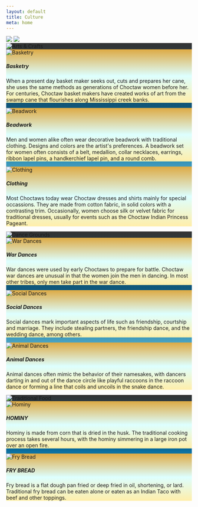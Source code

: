 ```yaml
---
layout: default
title: Culture
meta: home
---
```

<section class="basket-bg">
  <div class="container">
  <img src="/cif-2024/assets/img/culture-banner.webp" class="img-fluid d-none d-md-block img-shadow">
  <img src="/cif-2024/assets/img/culture-banner02.webp" class="img-fluid d-block d-md-none img-shadow">
  <div class="card mb-3 card-blue-border" style="background: linear-gradient(#333,#069,#bff);">
    <img src="/cif-2024/assets/img/svg/arts.svg" class="card-img-top" alt="Arts & Crafts">
    <div class="card-body text-center">
      <div class="row row-cols-1 row-cols-sm-2 row-cols-md-3 g-3">
        <div class="col">
          <div class="card card-gold-border h-100" style="background:linear-gradient(#da4,#dff,#fea);">
            <img src="/cif-2024/assets/img/basket.webp" class="card-img-top" alt="Basketry">
            <div class="card-body text-dark">
              <h5 class="card-title">Basketry</h5>
              <p class="card-text">When a present day basket maker seeks out, cuts and prepares her cane, she uses the same methods as generations of Choctaw women before her. For centuries, Choctaw basket makers have created works of art from the swamp cane that flourishes along Mississippi creek banks.</p>
            </div>
          </div>
        </div>
        <div class="col">
          <div class="card card-gold-border h-100" style="background:linear-gradient(#da4,#dff,#fea);">
            <img src="/cif-2024/assets/img/beadwork.webp" class="card-img-top" alt="Beadwork">
            <div class="card-body text-dark">
              <h5 class="card-title">Beadwork</h5>
              <p class="card-text">Men and women alike often wear decorative beadwork with traditional clothing. Designs and colors are the artist's preferences. A beadwork set for women often consists of a belt, medallion, collar necklaces, earrings, ribbon lapel pins, a handkerchief lapel pin, and a round comb.</p>
            </div>
          </div>
        </div>
        <div class="col">
          <div class="card card-gold-border h-100" style="background:linear-gradient(#da4,#dff,#fea);">
            <img src="/cif-2024/assets/img/clothing.webp" class="card-img-top" alt="Clothing">
            <div class="card-body text-dark">
              <h5 class="card-title">Clothing</h5>
              <p class="card-text">Most Choctaws today wear Choctaw dresses and shirts mainly for special occassions. They are made from cotton fabric, in solid colors with a contrasting trim. Occasionally, women choose silk or velvet fabric for traditional dresses, usually for events such as the Choctaw Indian Princess Pageant.</p>
            </div>
          </div>
        </div>
      </div>
    </div>
  </div><!-- End of Arts & Crafts -->
  <div class="card mb-3 card-blue-border" style="background: linear-gradient(#333,#069,#bff);">
    <img src="/cif-2024/assets/img/svg/dancegrounds.svg" class="card-img-top" alt="Dance Grounds">
    <div class="card-body text-center">
      <div class="row row-cols-1 row-cols-sm-2 row-cols-md-3 g-3">
        <div class="col">
          <div class="card card-gold-border h-100" style="background:linear-gradient(#da4,#dff,#fea);">
            <img src="/cif-2024/assets/img/war.webp" class="card-img-top" alt="War Dances">
            <div class="card-body text-dark">
              <h5 class="card-title">War Dances</h5>
              <p class="card-text">War dances were used by early Choctaws to prepare for battle. Choctaw war dances are unusual in that the women join the men in dancing. In most other tribes, only men take part in the war dance.</p>
            </div>
          </div>
        </div>
        <div class="col">
          <div class="card card-gold-border h-100" style="background:linear-gradient(#da4,#dff,#fea);">
            <img src="/cif-2024/assets/img/social.webp" class="card-img-top" alt="Social Dances">
            <div class="card-body text-dark">
              <h5 class="card-title">Social Dances</h5>
              <p class="card-text">Social dances mark important aspects of life such as friendship, courtship and marriage. They include stealing partners, the friendship dance, and the wedding dance, among others.</p>
            </div>
          </div>
        </div>
        <div class="col">
          <div class="card card-gold-border h-100" style="background:linear-gradient(#da4,#dff,#fea);">
            <img src="/cif-2024/assets/img/animal.webp" class="card-img-top" alt="Animal Dances">
            <div class="card-body text-dark">
              <h5 class="card-title">Animal Dances</h5>
              <p class="card-text">Animal dances often mimic the behavior of their namesakes, with dancers darting in and out of the dance circle like playful raccoons in the raccoon dance or forming a line that coils and uncoils in the snake dance.</p>
            </div>
          </div>
        </div>
      </div>
    </div>
  </div> <!-- End of Dance Grounds -->
  <div class="card mb-3 card-blue-border" style="background: linear-gradient(#333,#069,#bff);">
    <img src="/cif-2024/assets/img/svg/food.svg" class="card-img-top" alt="Traditional Food">
    <div class="card-body text-center">
      <div class="row row-cols-1 row-cols-md-2 g-3">
        <div class="col">
          <div class="card card-gold-border h-100" style="background:linear-gradient(#da4,#dff,#fea);">
            <img src="/cif-2024/assets/img/hominy.webp" class="card-img-top" alt="Hominy">
            <div class="card-body text-dark">
              <h5 class="card-title">HOMINY</h5>
              <p class="card-text">Hominy is made from corn that is dried in the husk. The traditional cooking process takes several hours, with the hominy simmering in a large iron pot over an open fire.</p>
            </div>
          </div>
        </div>
        <div class="col">
          <div class="card card-gold-border h-100" style="background:linear-gradient(#da4,#dff,#fea);">
            <img src="/cif-2024/assets/img/frybread.webp" class="card-img-top" alt="Fry Bread">
            <div class="card-body text-dark">
              <h5 class="card-title">FRY BREAD</h5>
              <p class="card-text">Fry bread is a flat dough pan fried or deep fried in oil, shortening, or lard. Traditional fry bread can be eaten alone or eaten as an Indian Taco with beef and other toppings.</p>
            </div>
          </div>
        </div>
      </div>
    </div>
  </div>
</section>
